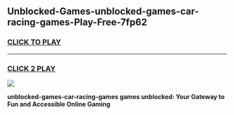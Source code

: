 
## Unblocked-Games-unblocked-games-car-racing-games-Play-Free-7fp62
<h3>
<a href="https://premium76.site?title=unblocked-games-car-racing-games&ref=15A">CLICK TO PLAY</a></h3>
<hr>

<h3>
<a href="https://premium76.site?title=unblocked-games-car-racing-games&ref=15A">CLICK 2 PLAY</a>
  
</h3>

<a href="https://premium76.site?title=unblocked-games-car-racing-games&ref=15A"><img src="https://clearcache.store/games.png"></a>


**unblocked-games-car-racing-games games unblocked: Your Gateway to Fun and Accessible Online Gaming**
